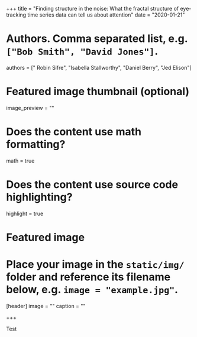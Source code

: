 +++
title = "Finding structure in the noise: What the fractal structure of eye-tracking time series data can tell us about attention"
date = "2020-01-21"

# Authors. Comma separated list, e.g. `["Bob Smith", "David Jones"]`.
authors = [" Robin Sifre", "Isabella Stallworthy", "Daniel Berry", "Jed Elison"]


# Featured image thumbnail (optional)
image_preview = ""


# Does the content use math formatting?
math = true

# Does the content use source code highlighting?
highlight = true

# Featured image
# Place your image in the `static/img/` folder and reference its filename below, e.g. `image = "example.jpg"`.
[header]
image = ""
caption = ""

+++

Test


